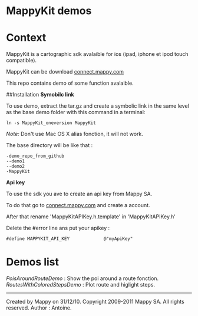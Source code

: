 
MappyKit demos
==========================

# Context
MappyKit is a cartographic sdk avalaible for ios (ipad, iphone et ipod touch compatible).

MappyKit can be download [connect.mappy.com](http://connect.mappy.com)

This repo contains demo of some function avalaible.

##Installation
**Symobilc link**

To use demo, extract the tar.gz and create a symbolic link in the same level as the base demo folder with this command in a terminal:

    ln -s MappyKit_oneversion MappyKit
    
*Note:* Don't use Mac OS X alias fonction, it will not work.

The base directory will be like that :

    -demo_repo_from_github
    --demo1
    --demo2
    -MappyKit  

**Api key**

To use the sdk you ave to create an api key from Mappy SA.

To do that go to [connect.mappy.com](http://connect.mappy.com) and create a account.

After that rename 'MappyKitAPIKey.h.template' in 'MappyKitAPIKey.h'

Delete the #error line ans put your apikey :

    #define MAPPYKIT_API_KEY             @"myApiKey"

# Demos list

*PoisAroundRouteDemo* : Show the poi around a route fonction.
*RoutesWithColoredStepsDemo* : Plot route and higlight steps.

----------
Created by Mappy on 31/12/10.
Copyright 2009-2011 Mappy SA. All rights reserved.
Author : Antoine.
